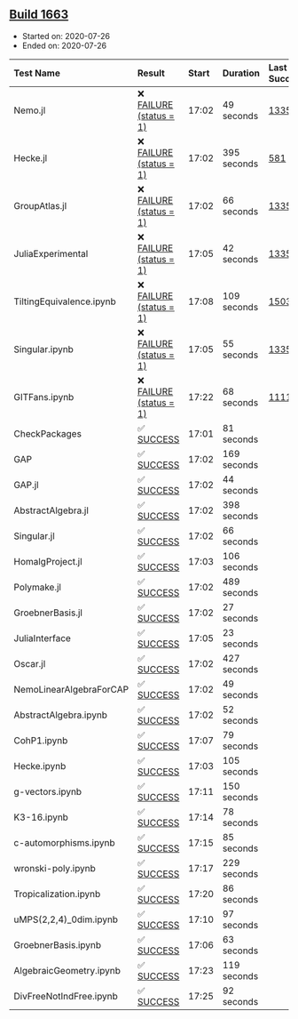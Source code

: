 ## [Build 1663](https://oscarci.mathematik.uni-kl.de/job/oscar-julia-1.4/1663/)

* Started on: 2020-07-26
* Ended on: 2020-07-26

| Test Name    | Result | Start | Duration | Last Success | First Failure |
|:-------------|:-------|:------|:---------|:-------------|:--------------|
| Nemo.jl | ❌ [FAILURE (status = 1)](https://oscarci.mathematik.uni-kl.de/job/oscar-julia-1.4/1663/artifact/logs/build-1663/Nemo.jl.log) | 17:02 | 49 seconds | [1335](https://oscarci.mathematik.uni-kl.de/job/oscar-julia-1.4/1335/) | [1336](https://oscarci.mathematik.uni-kl.de/job/oscar-julia-1.4/1336/) |
| Hecke.jl | ❌ [FAILURE (status = 1)](https://oscarci.mathematik.uni-kl.de/job/oscar-julia-1.4/1663/artifact/logs/build-1663/Hecke.jl.log) | 17:02 | 395 seconds | [581](https://oscarci.mathematik.uni-kl.de/job/oscar-julia-1.4/581/) | [582](https://oscarci.mathematik.uni-kl.de/job/oscar-julia-1.4/582/) |
| GroupAtlas.jl | ❌ [FAILURE (status = 1)](https://oscarci.mathematik.uni-kl.de/job/oscar-julia-1.4/1663/artifact/logs/build-1663/GroupAtlas.jl.log) | 17:02 | 66 seconds | [1335](https://oscarci.mathematik.uni-kl.de/job/oscar-julia-1.4/1335/) | [1336](https://oscarci.mathematik.uni-kl.de/job/oscar-julia-1.4/1336/) |
| JuliaExperimental | ❌ [FAILURE (status = 1)](https://oscarci.mathematik.uni-kl.de/job/oscar-julia-1.4/1663/artifact/logs/build-1663/JuliaExperimental.log) | 17:05 | 42 seconds | [1335](https://oscarci.mathematik.uni-kl.de/job/oscar-julia-1.4/1335/) | [1336](https://oscarci.mathematik.uni-kl.de/job/oscar-julia-1.4/1336/) |
| TiltingEquivalence.ipynb | ❌ [FAILURE (status = 1)](https://oscarci.mathematik.uni-kl.de/job/oscar-julia-1.4/1663/artifact/logs/build-1663/TiltingEquivalence.ipynb.log) | 17:08 | 109 seconds | [1503](https://oscarci.mathematik.uni-kl.de/job/oscar-julia-1.4/1503/) | [1504](https://oscarci.mathematik.uni-kl.de/job/oscar-julia-1.4/1504/) |
| Singular.ipynb | ❌ [FAILURE (status = 1)](https://oscarci.mathematik.uni-kl.de/job/oscar-julia-1.4/1663/artifact/logs/build-1663/Singular.ipynb.log) | 17:05 | 55 seconds | [1335](https://oscarci.mathematik.uni-kl.de/job/oscar-julia-1.4/1335/) | [1336](https://oscarci.mathematik.uni-kl.de/job/oscar-julia-1.4/1336/) |
| GITFans.ipynb | ❌ [FAILURE (status = 1)](https://oscarci.mathematik.uni-kl.de/job/oscar-julia-1.4/1663/artifact/logs/build-1663/GITFans.ipynb.log) | 17:22 | 68 seconds | [1111](https://oscarci.mathematik.uni-kl.de/job/oscar-julia-1.4/1111/) | [1112](https://oscarci.mathematik.uni-kl.de/job/oscar-julia-1.4/1112/) |
| CheckPackages | ✅ [SUCCESS](https://oscarci.mathematik.uni-kl.de/job/oscar-julia-1.4/1663/artifact/logs/build-1663/CheckPackages.log) | 17:01 | 81 seconds |  |  |
| GAP | ✅ [SUCCESS](https://oscarci.mathematik.uni-kl.de/job/oscar-julia-1.4/1663/artifact/logs/build-1663/GAP.log) | 17:02 | 169 seconds |  |  |
| GAP.jl | ✅ [SUCCESS](https://oscarci.mathematik.uni-kl.de/job/oscar-julia-1.4/1663/artifact/logs/build-1663/GAP.jl.log) | 17:02 | 44 seconds |  |  |
| AbstractAlgebra.jl | ✅ [SUCCESS](https://oscarci.mathematik.uni-kl.de/job/oscar-julia-1.4/1663/artifact/logs/build-1663/AbstractAlgebra.jl.log) | 17:02 | 398 seconds |  |  |
| Singular.jl | ✅ [SUCCESS](https://oscarci.mathematik.uni-kl.de/job/oscar-julia-1.4/1663/artifact/logs/build-1663/Singular.jl.log) | 17:02 | 66 seconds |  |  |
| HomalgProject.jl | ✅ [SUCCESS](https://oscarci.mathematik.uni-kl.de/job/oscar-julia-1.4/1663/artifact/logs/build-1663/HomalgProject.jl.log) | 17:03 | 106 seconds |  |  |
| Polymake.jl | ✅ [SUCCESS](https://oscarci.mathematik.uni-kl.de/job/oscar-julia-1.4/1663/artifact/logs/build-1663/Polymake.jl.log) | 17:02 | 489 seconds |  |  |
| GroebnerBasis.jl | ✅ [SUCCESS](https://oscarci.mathematik.uni-kl.de/job/oscar-julia-1.4/1663/artifact/logs/build-1663/GroebnerBasis.jl.log) | 17:02 | 27 seconds |  |  |
| JuliaInterface | ✅ [SUCCESS](https://oscarci.mathematik.uni-kl.de/job/oscar-julia-1.4/1663/artifact/logs/build-1663/JuliaInterface.log) | 17:05 | 23 seconds |  |  |
| Oscar.jl | ✅ [SUCCESS](https://oscarci.mathematik.uni-kl.de/job/oscar-julia-1.4/1663/artifact/logs/build-1663/Oscar.jl.log) | 17:02 | 427 seconds |  |  |
| NemoLinearAlgebraForCAP | ✅ [SUCCESS](https://oscarci.mathematik.uni-kl.de/job/oscar-julia-1.4/1663/artifact/logs/build-1663/NemoLinearAlgebraForCAP.log) | 17:02 | 49 seconds |  |  |
| AbstractAlgebra.ipynb | ✅ [SUCCESS](https://oscarci.mathematik.uni-kl.de/job/oscar-julia-1.4/1663/artifact/logs/build-1663/AbstractAlgebra.ipynb.log) | 17:02 | 52 seconds |  |  |
| CohP1.ipynb | ✅ [SUCCESS](https://oscarci.mathematik.uni-kl.de/job/oscar-julia-1.4/1663/artifact/logs/build-1663/CohP1.ipynb.log) | 17:07 | 79 seconds |  |  |
| Hecke.ipynb | ✅ [SUCCESS](https://oscarci.mathematik.uni-kl.de/job/oscar-julia-1.4/1663/artifact/logs/build-1663/Hecke.ipynb.log) | 17:03 | 105 seconds |  |  |
| g-vectors.ipynb | ✅ [SUCCESS](https://oscarci.mathematik.uni-kl.de/job/oscar-julia-1.4/1663/artifact/logs/build-1663/g-vectors.ipynb.log) | 17:11 | 150 seconds |  |  |
| K3-16.ipynb | ✅ [SUCCESS](https://oscarci.mathematik.uni-kl.de/job/oscar-julia-1.4/1663/artifact/logs/build-1663/K3-16.ipynb.log) | 17:14 | 78 seconds |  |  |
| c-automorphisms.ipynb | ✅ [SUCCESS](https://oscarci.mathematik.uni-kl.de/job/oscar-julia-1.4/1663/artifact/logs/build-1663/c-automorphisms.ipynb.log) | 17:15 | 85 seconds |  |  |
| wronski-poly.ipynb | ✅ [SUCCESS](https://oscarci.mathematik.uni-kl.de/job/oscar-julia-1.4/1663/artifact/logs/build-1663/wronski-poly.ipynb.log) | 17:17 | 229 seconds |  |  |
| Tropicalization.ipynb | ✅ [SUCCESS](https://oscarci.mathematik.uni-kl.de/job/oscar-julia-1.4/1663/artifact/logs/build-1663/Tropicalization.ipynb.log) | 17:20 | 86 seconds |  |  |
| uMPS(2,2,4)_0dim.ipynb | ✅ [SUCCESS](https://oscarci.mathematik.uni-kl.de/job/oscar-julia-1.4/1663/artifact/logs/build-1663/uMPS-2-2-4-_0dim.ipynb.log) | 17:10 | 97 seconds |  |  |
| GroebnerBasis.ipynb | ✅ [SUCCESS](https://oscarci.mathematik.uni-kl.de/job/oscar-julia-1.4/1663/artifact/logs/build-1663/GroebnerBasis.ipynb.log) | 17:06 | 63 seconds |  |  |
| AlgebraicGeometry.ipynb | ✅ [SUCCESS](https://oscarci.mathematik.uni-kl.de/job/oscar-julia-1.4/1663/artifact/logs/build-1663/AlgebraicGeometry.ipynb.log) | 17:23 | 119 seconds |  |  |
| DivFreeNotIndFree.ipynb | ✅ [SUCCESS](https://oscarci.mathematik.uni-kl.de/job/oscar-julia-1.4/1663/artifact/logs/build-1663/DivFreeNotIndFree.ipynb.log) | 17:25 | 92 seconds |  |  |
